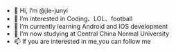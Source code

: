 - 👋 Hi, I’m @jie-junyi
- 👀 I’m interested in Coding、LOL、football
- 🌱 I’m currently learning Android and IOS development
- 💞️ I’m now studying at Central China Normal University
- 📫 If you are interested in me,you can follow me

<!---
jie-junyi/jie-junyi is a ✨ special ✨ repository because its `README.md` (this file) appears on your GitHub profile.
You can click the Preview link to take a look at your changes.
--->

